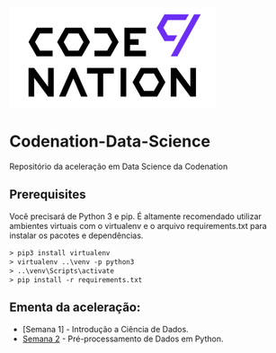 ![](/semana-02/logo.png)
# Codenation-Data-Science
Repositório da aceleração em Data Science da Codenation

## Prerequisites

Você precisará de Python 3 e pip. É altamente recomendado utilizar ambientes virtuais com o virtualenv e o arquivo requirements.txt para instalar os pacotes e dependências.

```
> pip3 install virtualenv
> virtualenv ..\venv -p python3
> ..\venv\Scripts\activate
> pip install -r requirements.txt
```
## Ementa da aceleração:
* [Semana 1] - Introdução a Ciência de Dados.
* [Semana 2](/semana-02) - Pré-processamento de Dados em Python.
